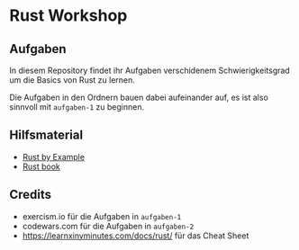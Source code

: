 # Rust Workshop

## Aufgaben

In diesem Repository findet ihr Aufgaben verschidenem Schwierigkeitsgrad um die Basics von Rust zu lernen.

Die Aufgaben in den Ordnern bauen dabei aufeinander auf, es ist also sinnvoll mit `aufgaben-1` zu beginnen.

## Hilfsmaterial
- [Rust by Example](https://doc.rust-lang.org/stable/rust-by-example/)
- [Rust book](https://doc.rust-lang.org/book/)

## Credits
- exercism.io für die Aufgaben in `aufgaben-1`
- codewars.com für die Aufgaben in `aufgaben-2`
- https://learnxinyminutes.com/docs/rust/ für das Cheat Sheet